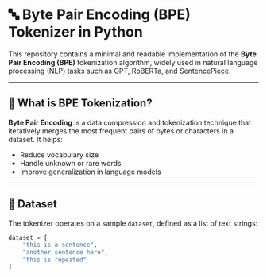 # 🔤 Byte Pair Encoding (BPE) Tokenizer in Python

This repository contains a minimal and readable implementation of the **Byte Pair Encoding (BPE)** tokenization algorithm, widely used in natural language processing (NLP) tasks such as GPT, RoBERTa, and SentencePiece.

---

## 🚀 What is BPE Tokenization?

**Byte Pair Encoding** is a data compression and tokenization technique that iteratively merges the most frequent pairs of bytes or characters in a dataset. It helps:
- Reduce vocabulary size
- Handle unknown or rare words
- Improve generalization in language models

---

## 📁 Dataset

The tokenizer operates on a sample `dataset`, defined as a list of text strings:

```python
dataset = [
    "this is a sentence",
    "another sentence here",
    "this is repeated"
]
